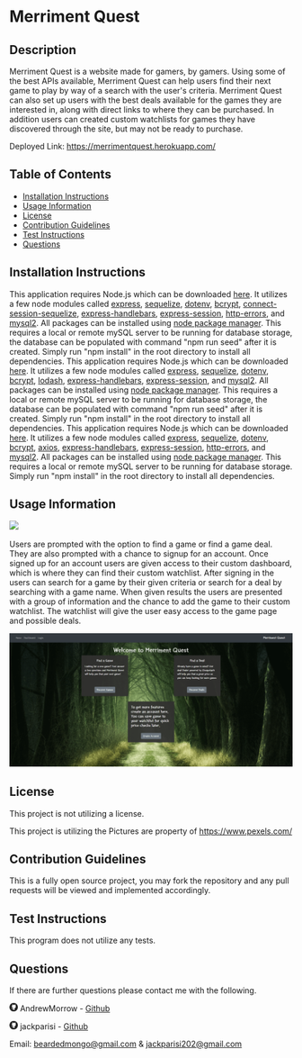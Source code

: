 # Merriment Quest

## Description

Merriment Quest is a website made for gamers, by gamers. Using some of the best APIs available, Merriment Quest can help users find their next game to play by way of a search with the user's criteria. Merriment Quest can also set up users with the best deals available for the games they are interested in, along with direct links to where they can be purchased. In addition users can created custom watchlists for games they have discovered through the site, but may not be ready to purchase.

Deployed Link: https://merrimentquest.herokuapp.com/

## Table of Contents

-   [Installation Instructions](#installation-instructions)
-   [Usage Information](#usage-information)
-   [License](#license)
-   [Contribution Guidelines](#contribution-guidelines)
-   [Test Instructions](#test-instructions)
-   [Questions](#questions)

## Installation Instructions

This application requires Node.js which can be downloaded <a href="https://nodejs.org/en/" target="_blank">here</a>. It utilizes a few node modules called <a href="https://expressjs.com/" target="_blank"> express</a>, <a href="https://sequelize.org/" target="_blank"> sequelize</a>, <a href="https://www.npmjs.com/package/dotenv" target="_blank"> dotenv</a>, <a href="https://www.npmjs.com/package/bcrypt" target="_blank"> bcrypt</a>, <a href="https://www.npmjs.com/package/connect-session-sequelize" target="_blank"> connect-session-sequelize</a>, <a href="https://www.npmjs.com/package/express-handlebars" target="_blank"> express-handlebars</a>, <a href="https://www.npmjs.com/package/express-session" target="_blank"> express-session</a>, <a href="https://www.npmjs.com/package/http-errors" target="_blank"> http-errors</a>, and <a href="https://www.npmjs.com/package/mysql2" target="_blank"> mysql2</a>. All packages can be installed using <a href="https://www.npmjs.com/" target="_blank">node package manager</a>. This requires a local or remote mySQL server to be running for database storage, the database can be populated with command "npm run seed" after it is created. Simply run "npm install" in the root directory to install all dependencies.
This application requires Node.js which can be downloaded <a href="https://nodejs.org/en/" target="_blank">here</a>. It utilizes a few node modules called <a href="https://expressjs.com/" target="_blank"> express</a>, <a href="https://sequelize.org/" target="_blank"> sequelize</a>, <a href="https://www.npmjs.com/package/dotenv" target="_blank"> dotenv</a>, <a href="https://www.npmjs.com/package/bcrypt" target="_blank"> bcrypt</a>, <a href="https://www.npmjs.com/package/lodash" target="_blank"> lodash</a>, <a href="https://www.npmjs.com/package/express-handlebars" target="_blank"> express-handlebars</a>, <a href="https://www.npmjs.com/package/express-session" target="_blank"> express-session</a>, and <a href="https://www.npmjs.com/package/mysql2" target="_blank"> mysql2</a>. All packages can be installed using <a href="https://www.npmjs.com/" target="_blank">node package manager</a>. This requires a local or remote mySQL server to be running for database storage, the database can be populated with command "npm run seed" after it is created. Simply run "npm install" in the root directory to install all dependencies.
This application requires Node.js which can be downloaded <a href="https://nodejs.org/en/" target="_blank">here</a>. It utilizes a few node modules called <a href="https://expressjs.com/" target="_blank"> express</a>, <a href="https://sequelize.org/" target="_blank"> sequelize</a>, <a href="https://www.npmjs.com/package/dotenv" target="_blank"> dotenv</a>, <a href="https://www.npmjs.com/package/bcrypt" target="_blank"> bcrypt</a>, <a href="https://www.npmjs.com/package/axios" target="_blank"> axios</a>, <a href="https://www.npmjs.com/package/express-handlebars" target="_blank"> express-handlebars</a>, <a href="https://www.npmjs.com/package/express-session" target="_blank"> express-session</a>, <a href="https://www.npmjs.com/package/http-errors" target="_blank"> http-errors</a>, and <a href="https://www.npmjs.com/package/mysql2" target="_blank"> mysql2</a>. All packages can be installed using <a href="https://www.npmjs.com/" target="_blank">node package manager</a>. This requires a local or remote mySQL server to be running for database storage. Simply run "npm install" in the root directory to install all dependencies.

## Usage Information

<img src = "https://img.shields.io/badge/license-None-blue" />

Users are prompted with the option to find a game or find a game deal. They are also prompted with a chance to signup for an account. Once signed up for an account users are given access to their custom dashboard, which is where they can find their custom watchlist. After signing in the users can search for a game by their given criteria or search for a deal by searching with a game name. When given results the users are presented with a group of information and the chance to add the game to their custom watchlist. The watchlist will give the user easy access to the game page and possible deals.

<img src="public/images/merrimentQuestSS _tiny.png" />

## License

This project is not utilizing a license.

This project is utilizing the
Pictures are property of https://www.pexels.com/

## Contribution Guidelines

This is a fully open source project, you may fork the repository and any pull requests will be viewed and implemented accordingly.

## Test Instructions

This program does not utilize any tests.

## Questions

If there are further questions please contact me with the following.

<img src = "public/images/githubLogoCrop.png" alt= 'Github Logo' width="15px" height="15px"> AndrewMorrow - <a href="https://github.com/AndrewMorrow" target= "_blank">Github</a>

<img src = "public/images/githubLogoCrop.png" alt= 'Github Logo' width="15px" height="15px"> jackparisi - <a href="https://github.com/jackparisi" target= "_blank">Github</a>

Email: beardedmongo@gmail.com &#38;
jackparisi202@gmail.com
